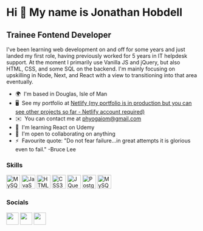 Hi 👋 My name is Jonathan Hobdell
=================================

Trainee Fontend Developer
-------------------------

I've been learning web development on and off for some years and just landed my first role, having previously worked for 5 years in IT helpdesk support. At the moment I primarily use Vanilla JS and jQuery, but also HTML, CSS, and some SQL on the backend. I'm mainly focusing on upskilling in Node, Next, and React with a view to transitioning into that area eventually.

* 🌍  I'm based in Douglas, Isle of Man
* 🖥️  See my portfolio at [Netlify (my portfolio is in production but you can see other projects so far - Netlify account required)](http://app.netlify.com/teams/jhobdell/overview?_ga=2.26076478.288265217.1684490963-1553675616.1684490963)
* ✉️  You can contact me at [phyogaiom@gmail.com](mailto:phyogaiom@gmail.com)
* 🧠  I'm learning React on Udemy
* 🤝  I'm open to collaborating on anything
* ⚡  Favourite quote: "Do not fear failure...in great attempts it is glorious even to fail." -Bruce Lee

### Skills


<p align="left">
<a href="https://www.react.dev" target="_blank" rel="noreferrer"><img src="https://raw.githubusercontent.com/danielcranney/profileme-dev/a3980c779fb39d1ef4235fa8c3d9447ca6708b0b/public/icons/skills/react-colored.svg" width="36" height="36" alt="MySQL" /></a>
<a href="https://developer.mozilla.org/en-US/docs/Web/JavaScript" target="_blank" rel="noreferrer"><img src="https://raw.githubusercontent.com/danielcranney/readme-generator/main/public/icons/skills/javascript-colored.svg" width="36" height="36" alt="JavaScript" /></a>
<a href="https://developer.mozilla.org/en-US/docs/Glossary/HTML5" target="_blank" rel="noreferrer"><img src="https://raw.githubusercontent.com/danielcranney/readme-generator/main/public/icons/skills/html5-colored.svg" width="36" height="36" alt="HTML5" /></a>
<a href="https://www.w3.org/TR/CSS/#css" target="_blank" rel="noreferrer"><img src="https://raw.githubusercontent.com/danielcranney/readme-generator/main/public/icons/skills/css3-colored.svg" width="36" height="36" alt="CSS3" /></a>
<a href="https://jquery.com/" target="_blank" rel="noreferrer"><img src="https://raw.githubusercontent.com/danielcranney/readme-generator/main/public/icons/skills/jquery-colored.svg" width="36" height="36" alt="JQuery" /></a>
<a href="https://www.postgresql.org/" target="_blank" rel="noreferrer"><img src="https://raw.githubusercontent.com/danielcranney/readme-generator/main/public/icons/skills/postgresql-colored.svg" width="36" height="36" alt="PostgreSQL" /></a>
<a href="https://www.mysql.com/" target="_blank" rel="noreferrer"><img src="https://raw.githubusercontent.com/danielcranney/readme-generator/main/public/icons/skills/mysql-colored.svg" width="36" height="36" alt="MySQL" /></a>
</p>


### Socials

<p align="left"> <a href="https://www.github.com/jhobdell" target="_blank" rel="noreferrer"><img src="https://raw.githubusercontent.com/danielcranney/readme-generator/main/public/icons/socials/github.svg" width="32" height="32" /></a> <a href="https://www.linkedin.com/in/jhobdell" target="_blank" rel="noreferrer"><img src="https://raw.githubusercontent.com/danielcranney/readme-generator/main/public/icons/socials/linkedin.svg" width="32" height="32" /></a> <a href="https://www.twitter.com/Jonatha24353180" target="_blank" rel="noreferrer"><img src="https://raw.githubusercontent.com/danielcranney/readme-generator/main/public/icons/socials/twitter.svg" width="32" height="32" /></a></p>
